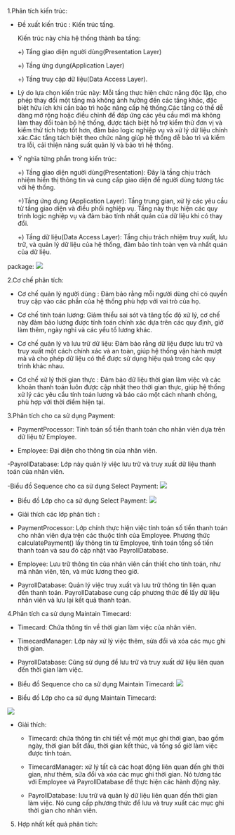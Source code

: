1.Phân tích kiến trúc:
- Đề xuất kiến trúc : Kiến trúc  tầng.
  
   Kiến trúc này chia hệ thống thành ba tầng:
  
    +)	Tầng giao diện người dùng(Presentation Layer)
  
    +)  Tầng ứng dụng(Application Layer)
  
  	+)  Tầng truy cập dữ liệu(Data Access Layer).
  
- Lý do lựa chọn kiến trúc này:
  Mỗi tầng thực hiện chức năng độc lập, cho phép thay đổi một tầng mà không ảnh hưởng đến các tầng khác, đặc biệt hữu ích khi cần bảo trì hoặc nâng cấp hệ thống.Các tầng có thể dễ dàng mở 
  rộng hoặc điều chỉnh để đáp ứng các yêu cầu mới mà không làm thay đổi toàn bộ hệ thống, được tách biệt hỗ trợ kiểm thử đơn vị và kiểm thử tích hợp tốt hơn, đảm bảo logic nghiệp vụ và xử 
  lý dữ liệu chính xác.Các tầng tách biệt theo chức năng giúp hệ thống dễ bảo trì và kiểm tra lỗi, cải thiện năng suất quản lý và bảo trì hệ thống.
- Ý nghĩa từng phần trong kiến trúc:
  
   +)	Tầng giao diện người dùng(Presentation): Đây là tầng chịu trách nhiệm hiển thị thông tin và cung cấp giao diện để người dùng tương tác với hệ thống.
  
   +)Tầng ứng dụng (Application Layer): Tầng trung gian, xử lý các yêu cầu từ tầng giao diện và điều phối nghiệp vụ. Tầng này thực hiện các quy trình logic nghiệp vụ và đảm bảo tính nhất                                           quán của dữ liệu khi có thay đổi.
  
  +) Tầng dữ liệu(Data Access Layer): Tầng chịu trách nhiệm truy xuất, lưu trữ, và quản lý dữ liệu của hệ thống, đảm bảo tính toàn vẹn và nhất quán của dữ liệu.
  
      
  
package:
  ![](https://www.planttext.com/api/plantuml/png/X98z2eCm68Rtd2AuUmCHXNOGEaYBK-aGqeyIZ2OaQI4KJzQXH-eLwa-fCLRh5B-yoVFoaDVZcMX3bBbM7EcIrLW93KWIMf8Bu21NeA4sn31Hunsne09yHxZzZjjASc41Yko4ewZ8udYOvyGgmRa_teCKoZZJPgIaKd96ro07K3T6eJlyMNguvS00_hdVeB73XXY2Kqf1wuKEtKMQ6Q5iTyluvpNv5nlwhAJQLXEvOHZFHI3NSv_mH237UBy_zU0mlcec8ASWcabsWPEW9zi1kx44wdFtuDu0003__mC0)
  
2.Cơ chế phân tích:

- Cơ chế quản lý người dùng : Đảm bảo rằng mỗi người dùng chỉ có quyền truy cập vào các phần của hệ thống phù hợp với vai trò của họ.
  
- Cơ chế tính toán lương: Giảm thiểu sai sót và tăng tốc độ xử lý, cơ chế này đảm bảo lương được tính toán chính xác dựa trên các quy định, giờ làm thêm, ngày nghỉ và các yếu tố lương khác.

- Cơ chế quản lý và lưu trữ dữ liệu: Đảm bảo rằng dữ liệu được lưu trữ và truy xuất một cách chính xác và an toàn, giúp hệ thống vận hành mượt mà và cho phép dữ liệu có thể được sử dụng hiệu quả trong các quy trình khác nhau.

- Cơ chế xử lý thời gian thực : Đảm bảo dữ liệu thời gian làm việc và các khoản thanh toán luôn được cập nhật theo thời gian thực, giúp hệ thống xử lý các yêu cầu tính toán lương và báo cáo một cách nhanh chóng, phù hợp với thời điểm hiện tại.

3.Phân tích cho ca sử dụng Payment:

- PaymentProcessor: Tính toán số tiền thanh toán cho nhân viên dựa trên dữ liệu từ Employee.

- Employee: Đại diện cho thông tin của nhân viên.

-PayrollDatabase: Lớp này quản lý việc lưu trữ và truy xuất dữ liệu thanh toán của nhân viên.

-Biểu đồ Sequence cho ca sử dụng Select Payment:
![](https://www.planttext.com/api/plantuml/png/T94nJWCn44Lxds8km0MsG960BaMAS01dOx4Mtl7A7aTnYIYeEG8W6gGe55HnGM69U_W4N06x2CewIJlZ__xyxz_mFR743RbUCNil4OosWl6Mj85RAmmRybAsSk18SDCFIdiXHiCPzqOhTSs9BxWzslK2QMPqAwpLXh72X8lBMjN0t3WFQvTsxmJKnI-y0yhd_5jMWiBOxngOPfc7PGfRK3A59mVOnLU4bOmVU4fQ7zR0LUTy2eyueXowZzwVPipZ1ZiW7LyGR0hFEK4A3vZpyFty76bSnlJdqnssK07gDANKqc3QlS4gEvurdmXSbf_-0m00__y30000)

-  Biểu đồ Lớp cho ca sử dụng Select Payment:
![](https://www.planttext.com/api/plantuml/png/V91D2i8m48NtSueiMx0NA29Tr7tH4upfK8kJH3AfKCIJkV18Na5B_zI2MIMJn_lUlEVzaKb07nh38AVQAk-403IZY2gmDMH3uPqc4UVL5LHtDB9k60CDWeZCcLrBbAhjS8jJbPEk3JBS1hVnQtIforJjWwzjrRyj6lgU75tZkTszGPzkSpZlc7CCU42PN2iA8oYQ2V6Sh9S9NlwaNoaqhh5XmiOTTr57acpchU0tq3f9bWq2G4QsxEf-0G00__y30000)

- Giải thích các lớp phân tích :

- PaymentProcessor: Lớp chính thực hiện việc tính toán số tiền thanh toán cho nhân viên dựa trên các thuộc tính của Employee. Phương thức calculatePayment() lấy thông tin từ Employee, tính toán tổng số tiền thanh toán và sau đó cập nhật vào PayrollDatabase.

- Employee: Lưu trữ thông tin của nhân viên cần thiết cho tính toán, như mã nhân viên, tên, và mức lương theo giờ.

- PayrollDatabase: Quản lý việc truy xuất và lưu trữ thông tin liên quan đến thanh toán. PayrollDatabase cung cấp phương thức để lấy dữ liệu nhân viên và lưu lại kết quả thanh toán.

4.Phân tích ca sử dụng Maintain Timecard:

- Timecard: Chứa thông tin về thời gian làm việc của nhân viên.

- TimecardManager: Lớp này xử lý việc thêm, sửa đổi và xóa các mục ghi thời gian.

- PayrollDatabase: Cũng sử dụng để lưu trữ và truy xuất dữ liệu liên quan đến thời gian làm việc.

- Biểu đồ Sequence cho ca sử dụng Maintain Timecard:
  ![](https://www.planttext.com/api/plantuml/png/R911Yi8m58RtESMxWBZlGWITtGY22cwVQR31zBMapu7UPXHc8nG6PbQwS17m7Zs1Lp1150tT9l_tVtzoFPs75QFbRMv4jT44jgYKGCc5XKMbh2ZzfPQwH6Buo4jJr4gz7SvrhYJQT8A4wmYOOcqBOyR8k4BVAq8bz0OnbC0ySuUyFsjF3VQNxW-V2H550_tOaS1dU_ofWJFtJsjWFvyojoVuqkv0NMGqo1TSVhUlF3-qKR9pzDBjf3UsnuR0-A8kOtXn0YEVAUzH3hfloa06gHWgIiFdtm000F__0m00)

-  Biểu đồ Lớp cho ca sử dụng Maintain Timecard:

![](https://www.planttext.com/api/plantuml/png/f59B2i8m4DtFAR9Kq0iKaIxiJi65u7fiXXgQDYMJ2aKycGkFv1LC-aEgAyqY92zlthoPpFF-YDcXTNMX0JXNfR262LADpEAW2ahHId454PP4Hv7O-Bsxjv615BNK3gHIJg6pgIqVZSr9-d1ALO4QRZ39iiCICx93CfHoU4bAPviP5PKs3Ndbf3yjXEiPqQWoxwBhAfZzGq2Ifby5njBss5YZjUyOdf1fA2qZzowiYBz8poEnLUnM0tFTznmllxk2QQ-No_M7IPW2WJIE0a3iVpYComi00F__0m00)

- Giải thích:

   - Timecard: chứa thông tin chi tiết về một mục ghi thời gian, bao gồm ngày, thời gian bắt đầu, thời gian kết thúc, và tổng số giờ làm việc được tính toán.
 
   - TimecardManager:  xử lý tất cả các hoạt động liên quan đến ghi thời gian, như thêm, sửa đổi và xóa các mục ghi thời gian. Nó tương tác với Employee và PayrollDatabase để thực hiện các hành động này.
 
   - PayrollDatabase:  lưu trữ và quản lý dữ liệu liên quan đến thời gian làm việc. Nó cung cấp phương thức để lưu và truy xuất các mục ghi thời gian cho nhân viên.
 
5. Hợp nhất kết quả phân tích:

   

   
